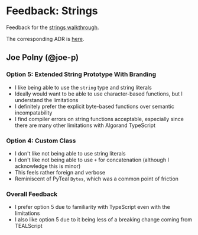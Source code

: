# Feedback: Strings

Feedback for the [strings walkthrough](./../walkthroughs/strings.md).

The corresponding ADR is [here](../../architecture-decisions/2024-05-21_primitive-bytes-and-strings.md).

## Joe Polny (@joe-p)

### Option 5: Extended String Prototype With Branding

- I like being able to use the `string` type and string literals
- Ideally would want to be able to use character-based functions, but I understand the limitations
- I definitely prefer the explicit byte-based functions over semantic incompatability
- I find compiler errors on string functions acceptable, especially since there are many other limitations with Algorand TypeScript

### Option 4: Custom Class

- I don't like not being able to use string literals
- I don't like not being able to use `+` for concatenation (although I acknowledge this is minor)
- This feels rather foreign and verbose
- Reminiscent of PyTeal `Bytes`, which was a common point of friction

### Overall Feedback

- I prefer option 5 due to familiarity with TypeScript even with the limitations
- I also like option 5 due to it being less of a breaking change coming from TEALScript

